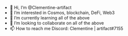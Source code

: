 - 👋 Hi, I’m @Clementine-artifact
- 👀 I’m interested in Cosmos, blockchain, DeFi, Web3
- 🌱 I’m currently learning all of the above
- 💞️ I’m looking to collaborate on all of the above
- 📫 How to reach me Discord: Clementine | artifact#7155

<!---
Clementine-artifact/Clementine-artifact is a ✨ special ✨ repository because its `README.md` (this file) appears on your GitHub profile.
You can click the Preview link to take a look at your changes.
--->
